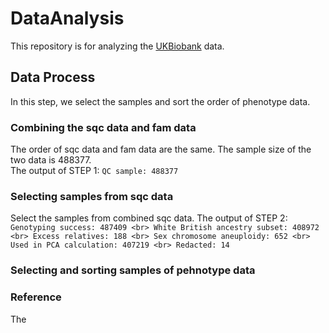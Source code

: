 # DataAnalysis
This repository is for analyzing the [UKBiobank](http://www.ukbiobank.ac.uk/) data.

## Data Process
In this step, we select the samples and sort the order of phenotype data.

### Combining the sqc data and fam data
The order of sqc data and fam data are the same. The sample size of the two data is 488377. <br>
The output of STEP 1: `QC sample: 488377`

### Selecting samples from sqc data
Select the samples from combined sqc data.
The output of STEP 2:<br>
`Genotyping success: 487409 <br>
White British ancestry subset: 408972 <br>
Excess relatives: 188 <br>
Sex chromosome aneuploidy: 652 <br>
Used in PCA calculation: 407219 <br>
Redacted: 14`

### Selecting and sorting samples of pehnotype data

### Reference
The 
